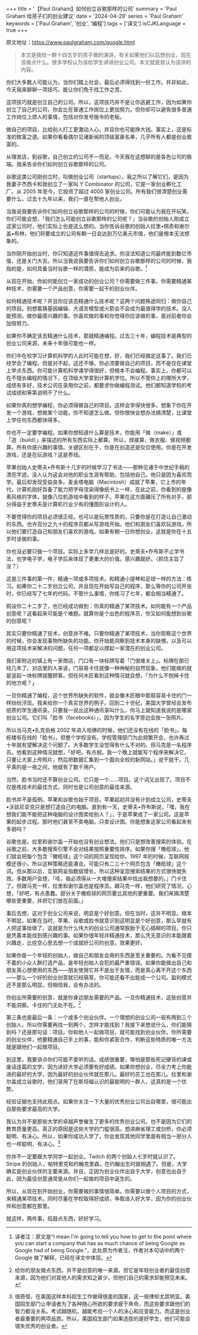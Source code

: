 +++
title = '【Paul Graham】如何创立谷歌那样的公司'
summary = 'Paul Graham 给孩子们的创业建议'
date = '2024-04-29'
series = 'Paul Graham'
keywords = ['Paul Graham', '创业', '编程']
tags = ['译文']
isCJKLanguage = true
+++

原文地址：https://www.paulgraham.com/google.html

> 本文是我给一群十四五岁的孩子做的演讲，有关如果他们以后想创业，现在该做点什么。很多学校认为该给学生讲讲创业公司。本文就是我认为该讲的内容。

你们大多数人可能认为，当你们踏上社会，最后必须得找到一份工作。并非如此，今天我来聊聊一项技巧，能让你们免于找工作之苦。

这项技巧就是创立自己的公司。所以，这项技巧并不是让你逃避工作，因为如果你创立了自己的公司，你会比在普通工作岗位上更加努力。但你却可以避免很多普通工作岗位上烦人的事情，包括对你发号施令的老板。

做自己的项目，比给别人打工更激动人心。并且你也可能挣大钱。事实上，这是标准的致富之道。如果你看看偶尔见诸新闻的顶级富豪名单，几乎所有人都是创业致富的。

从理发店，到谷歌，自己创立的公司不一而足。今天我在这想聊的是各色公司的极端。我来告诉你们如何创立谷歌那样的公司。

谷歌这类公司刚创立时，叫做创业公司（startups）。我之所以了解它们，是因为我妻子杰西卡和我创立了一家叫 Y Combinator 的公司，它是一家创业孵化工厂。从 2005 年至今，它投资了超过 4000 家创业公司。所有我们很清楚创业需要什么，过去十九年以来，我们一直在帮他人创业。

当我说我要告诉你们如何创立谷歌那样的公司的时候，你们可能认为我在开玩笑。你们可能会想，「我们怎么可能创立谷歌那样的公司呢？」当谷歌的创始人刚成立这家公司时，他们实际上也是这么想的。当你告诉谷歌的创始人拉里•佩奇和谢尔盖•布林，他们将要成立的公司有朝一日会达到万亿美元市值，他们是根本无法想象的。

当你刚开始创业时，你只知道这件事值得去追求。你没法知道公司最终能到数亿市值，还是关门大吉。所以当我说我要告诉你们如何创立谷歌那样的公司的时候，我指的是，如何具备当时谷歌一样的潜质，能成为后来的谷歌。[^1]

从现在开始，你如何能创立一家成功的创业公司？你需要做三件事。你需要精通某种技术，你需要一个产品创意，你需要一起干的创业伙伴。

如何精通技术呢？并且你应该去精通什么技术呢？这两个问题殊途同归：做你自己的项目。别想着猜基因编辑、大语言模型或火箭会不会成为最值得学的技术。没人能预测。做你最感兴趣的事。你喜欢做的事和你觉得你应该做的事，面对前者你会加倍努力。

如果你不确定该去精通什么技术，那就精通编程。过去三十年，编程技术是典型的创业公司来源，未来十年很可能也一样。

你们中在校学习计算机科学的人此时可能在想，好，我们已经搞定这事了。我们已经学会了编程。但是对不起，这还不够。你必须要做自己的项目，而不是仅在课堂上学点东西。你可能计算机科学课学得很好，但根本不会编程。事实上，你都可以在不擅长编程的情况下，在顶级大学拿到计算机学位。所以不管你上的哪所大学，成绩有多好，技术公司在录用你之前，都要求你做编程测试。他们都知道学校的考试成绩和等第说明不了什么。

如果你真的想学编程，你必须得做自己的项目。这样会学得快很多。想象下你在开发一个游戏，想做某个功能，你不知道怎么做。但你很快会想办法搞清楚，比课堂上学任何东西都快得多。

你也不一定要学编程。如果你想知道什么算是技术，你能用「做（make）」或「造（build）」来描述的所有东西实际上都算。所以，焊接算，做衣服、做视频都算。所有你感兴趣的事情。关键区别在于，你是在创造还是仅仅使用。你是在开发游戏，还是在玩游戏？这是界线。

苹果创始人史蒂夫•乔布斯十几岁的时候学习了书法——那种见诸于中世纪手稿的漂亮字迹。没人认为这会对他的职业生涯有帮助，包括他自己。他只是因为喜欢而学。最后却发现受益良多。麦金塔电脑（Macintosh）成就了苹果，它上市的年代，计算机刚好具备了能力把字母渲染得像纸书上一样，在此之前，你看到的是像素风格的字体，就像八位机游戏中看到的样子。苹果在这方面碾压了所有对手，部分得益于史蒂夫是计算机行业少有的懂图形设计的人。

不要觉得你的项目必须很正经。也可以是玩票性质的，只要你是在打造让自己激动的东西。也许百分之九十的程序员都从写游戏开始。他们和朋友们喜欢玩游戏。所以他们要打造自己和朋友们喜欢的游戏。如果有朝一日你想创业，这就是你在十五岁时该做的事。

你也没必要只做一个项目。实际上多学几样总是好的。史蒂夫•乔布斯不止学书法，也学电子学，电子学后来体现了更重大的价值。感兴趣就好。（抓住主旨了没？）

这是三件事的第一件，精通一项或多项技术。和精通小提琴和足球一样的方法：练习。如果你二十二岁创立公司，并且现在开始写自己的程序，那么等你的公司开张时，你已经写了七年的代码。不管什么事情，你练习了七年，都会相当精通了。

假设你二十二岁了，也已经成功做到：你真的精通了某项技术。如何能有一个产品创意呢？这看起来可能是个难题。就算你是个出色的程序员，你又如何能想到谷歌的创意呢？

其实只要你精通了技术，创意并不难。只要你精通了某项技术，当你观察这个世界的时候，你会发现事物所缺失的功能。你开始能洞察到技术本身的缺憾，以及可以用这项技术来解决的问题，任何一项都足以撑起一家潜在的创业公司。

我们家附近的镇上有一家商店，门口有一块标牌写着「门很难关上」。标牌在那已经几年了。对店里的人来说，门容易卡住就像一种神秘的自然现象，他们能做的就是竖起一块标牌提醒顾客。但任何木匠看到这种情况就会想，「为什么不刨掉卡住的地方呢？」

一旦你精通了编程，这个世界所缺失的软件，就会像木匠眼中那扇容易卡住的门一样纷纷浮现。我来给你一个真实世界的例子。回到二十世纪，美国大学曾经会发布纸质的学生通讯录。只要我一说出这种通讯录叫什么，你马上就知道我说的是哪家创业公司。它们叫「脸书（facebooks）」，因为学生的名字旁边会放一张照片。

所以当马克•扎克伯格 2002 年进入哈佛的时候，他们还没有在线的「脸书」。每栋楼有在线的「脸书」，但整个学校没有。学校管理部门为此频繁开会，也许再过十年就有望解决这个问题了。大多数学生没觉得有什么不对的。但马克是一名程序员。他看到这种情况就想，「好吧，有点弱。我一个晚上就能写个程序来解决它。只要让大家上传照片，然后把数据汇集到一个面向全校的新网站。」说干就干。几乎真的是一夜之间，他就有了数千用户。

当然，脸书当时还不算创业公司。它只是一个……项目。这个词又出现了。项目不仅是练技术的最佳方式，同时也是公司创意的最佳来源。

脸书并不是孤例。苹果和谷歌也始于项目。苹果起初并没有计划成立公司，史蒂夫•沃兹尼亚克只是想打造自己的电脑。直到有一天，史蒂夫•乔布斯说，「嘿，我在想我们能不能把这种电脑的设计图卖给别人？」，于是苹果成了一家公司。这是苹果的起步过程。那时他们甚至不卖电脑，只卖设计图。你能想象这家公司看起来有多弱吗？

谷歌也是。拉里和谢尔盖一开始也没有创业想法。他们只是想改善搜索的体验。在谷歌之前，大多数搜索引擎不会对结果按照重要性排序。如果你搜「橄榄球」，他们就会把每个包含「橄榄球」这个词的网页呈现给你。1997 年的时候，互联网规模还很小，所以这种策略还能凑合。可能只有二三十个网页包含「橄榄球」这个词。但从那以后，互联网呈指数级增长，所以这种呈现搜索结果的方式很快就失效。多数用户会想，「哇，我必须得从一大堆搜索结果中找出我想要的。」门卡住了。但跟马克一样，拉里和谢尔盖也是程序员。跟马克一样，他们研究了情况，心想，「好吧，有点愚蠢。部分关于橄榄球的网页要比其他的更重要。我们来搞清楚哪些更重要，并把它们放在前面。」

事后去想，这对于创业公司来说，明显是个好创意。但在当时，这并不明显。根本不明显。如果在当时，苹果、谷歌或脸书就意识到这明显是个好创意，那么早就有人把这事给做了。这就是为什么伟大的创业公司通常脱胎于无心插柳的项目。你只是凭着本能找到感兴趣的事。如果你很年轻并精通技术，那么凭无意识的本能跟着兴趣走，比挖空心思去想一个成就好公司的创意，效果更好。

如果你是一个年轻的创始人，做自己和朋友会用的东西是至关重要的。为看不见摸不着的小众人群打造产品，是年轻创始人会犯的最严重错误。如果你能做出自己和朋友真心想使用的东西——朋友使用它并不是出于友情，而是真心离不开这个东西——那么一个好的创业创意就已经萌芽。你可能还看不出能成一个公司。盈利模式还不是那么明显。但相信我，会有办法的。

你创业所需要的创意，就是你身边朋友需要的产品。一旦你精通技术，这些创意并不能洞察。卡住的门无处不在。[^2]

第三条也是最后一条：一个或多个创业伙伴。一个理想的创业公司一般有两到三个创始人，所以你需要再找一到两个。怎样才能找到？我接下来想说什么，你们能猜到吗？还是那句话：项目。你和他人一起做项目，就可能找到创业伙伴。你所需要的创业伙伴，他要精通自己手上的事，能和你紧密合作，判断这些特质的唯一方法就是跟他们一起做项目。

到这里，我要讲点你们可能不爱听的话。成绩很重要，哪怕是那些死记硬背的课或废话连篇的文学。因为进好大学必须要有好成绩。如果你想创业，尽全力考上你能进的最好的大学，因为最好的创业伙伴就在那儿。最好的员工也在那儿。拉里和谢尔盖成立谷歌时，他们录用了在斯坦福认识的最聪明的一群人，这真的是一个优势。

经验证据也支持此观点。如果你关注一下大量的优秀创业公司出自哪里，很可能出自那些要求最高的大学。

我认为并不是那些大学的卓越声誉催生了更多的优秀创业公司。也不是因为它们的教育质量更高。真正的原因是这些大学的门槛很高。想进麻省理工或剑桥，你必须聪明、有决心。所以，如果你成功入学了，你会发现其他同学里面有相当一部分人也一样聪明、有决心。[^3]

你并不一定要跟大学同学一起创业。Twitch 的两个创始人七岁时就认识了。Stripe 的创始人，帕特里克和约翰克里森，在约翰出生时就相遇了。但是，大学确实是创业伙伴的主要来源。并且，正因为创业伙伴出自于大学，创意也出自于此，因为最佳创意通常是从你们一起做的项目中诞生的。

所以，从现在到开始创业，你需要做的事情很简单。你需要以做个人项目的方式，来精通某项技术。同时尽量在学校取得好成绩，争取进入好大学，因为你的创业伙伴和创意都在那里。

就这样，两件事，捣鼓点东西，好好学习。

[^1]: 译者注：原文是“I mean I'm going to tell you how to get to the point where you can start a company that has as much chance of being Google as Google had of being Google.”，此处原为作者注，作者对本句话中的两个 Google 做了解释，已经在译文中体现。
[^2]: 给你的朋友做点东西，并不是创意的唯一来源。但它是年轻创业者的最佳创意来源，因为他们对其他人的需求知之甚少，但他们自己的需求却能预见未来。
[^3]: 很奇怪，在美国这样本科招生工作做得很差的国家，这一规律却尤其明显。美国招生部门让申请者为了各种随心所欲的要求疲于奔命，而这些要求跟他们的智力都没关系。考试越随机，越能考验一个人的决心和应变能力。而这是创业者最重要的两项品质。所以，美国招生部门如果选拔的是好学生，他们可能会错失优秀的创业者。
